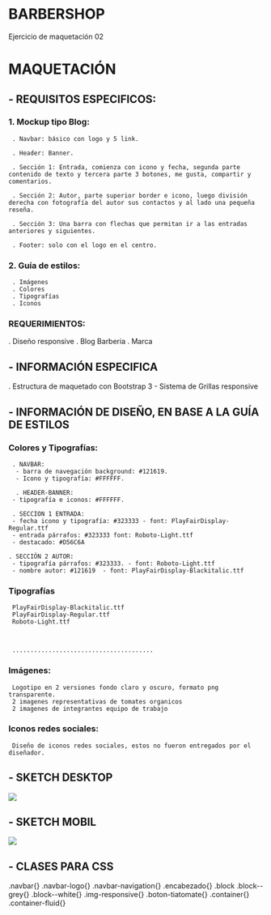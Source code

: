 # BARBERSHOP
Ejercicio de maquetación 02

# MAQUETACIÓN

## - REQUISITOS ESPECIFICOS:

 ###  1. Mockup tipo Blog:

     . Navbar: básico con logo y 5 link.

     . Header: Banner.

     . Sección 1: Entrada, comienza con icono y fecha, segunda parte contenido de texto y tercera parte 3 botones, me gusta, compartir y comentarios.

     . Sección 2: Autor, parte superior border e icono, luego división derecha con fotografía del autor sus contactos y al lado una pequeña reseña.

     . Sección 3: Una barra con flechas que permitan ir a las entradas anteriores y siguientes.

     . Footer: solo con el logo en el centro.

  ### 2. Guía de estilos:
     . Imágenes
     . Colores
     . Tipografías
     . Iconos

  ###  REQUERIMIENTOS:
  . Diseño responsive
  . Blog Barberia
  . Marca

##  - INFORMACIÓN ESPECIFICA
  . Estructura de maquetado con Bootstrap 3 - Sistema de Grillas responsive

##  - INFORMACIÓN DE DISEÑO, EN BASE A LA GUÍA DE ESTILOS

###  Colores y Tipografías:

     . NAVBAR:
      - barra de navegación background: #121619.
      - Icono y tipografía: #FFFFFF.

      . HEADER-BANNER:
     - tipografía e iconos: #FFFFFF.

     . SECCION 1 ENTRADA:
     - fecha icono y tipografía: #323333 - font: PlayFairDisplay-Regular.ttf
     - entrada párrafos: #323333 font: Roboto-Light.ttf
     - destacado: #D56C6A

    . SECCIÓN 2 AUTOR:
     - tipografía párrafos: #323333. - font: Roboto-Light.ttf
     - nombre autor: #121619  - font: PlayFairDisplay-Blackitalic.ttf







###  Tipografías
     PlayFairDisplay-Blackitalic.ttf
     PlayFairDisplay-Regular.ttf
     Roboto-Light.ttf



     .......................................

###  Imágenes:
     Logotipo en 2 versiones fondo claro y oscuro, formato png transparente.
     2 imagenes representativas de tomates organicos
     2 imagenes de integrantes equipo de trabajo

 ### Iconos redes sociales:
     Diseño de iconos redes sociales, estos no fueron entregados por el diseñador.
## - SKETCH DESKTOP
![](img-maqueta/sketch-desktop.png?raw=true)


## - SKETCH MOBIL
![](img-maqueta/sketch-mobil.png?raw=true)

## - CLASES PARA CSS

.navbar{}
.navbar-logo{}
.navbar-navigation{}
.encabezado{}
.block
.block--grey{}
.block--white{}
.img-responsive{}
.boton-tiatomate{}
.container{}
.container-fluid{}
